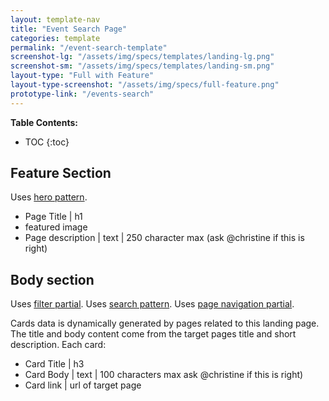 ```yaml
---
layout: template-nav
title: "Event Search Page"
categories: template
permalink: "/event-search-template"
screenshot-lg: "/assets/img/specs/templates/landing-lg.png"
screenshot-sm: "/assets/img/specs/templates/landing-sm.png"
layout-type: "Full with Feature"
layout-type-screenshot: "/assets/img/specs/full-feature.png"
prototype-link: "/events-search"
---
```


__Table Contents:__
* TOC
{:toc}

## Feature Section

Uses [hero pattern]().
- Page Title | h1
- featured image
- Page description | text | 250 character max (ask @christine if this is right)

## Body section
Uses [filter partial]().
Uses [search pattern](/search).
Uses [page navigation partial]().

Cards data is dynamically generated by pages related to this landing page. The title and body content come from the target pages title and short description.
Each card:
- Card Title | h3
- Card Body | text | 100 characters max ask @christine if this is right)
- Card link | url of target page 